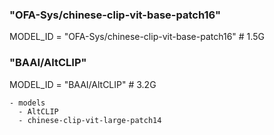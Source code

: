### "OFA-Sys/chinese-clip-vit-base-patch16"
MODEL_ID = "OFA-Sys/chinese-clip-vit-base-patch16"      # 1.5G

### "BAAI/AltCLIP"
MODEL_ID = "BAAI/AltCLIP"     # 3.2G

```shell
- models
  - AltCLIP
  - chinese-clip-vit-large-patch14
```

